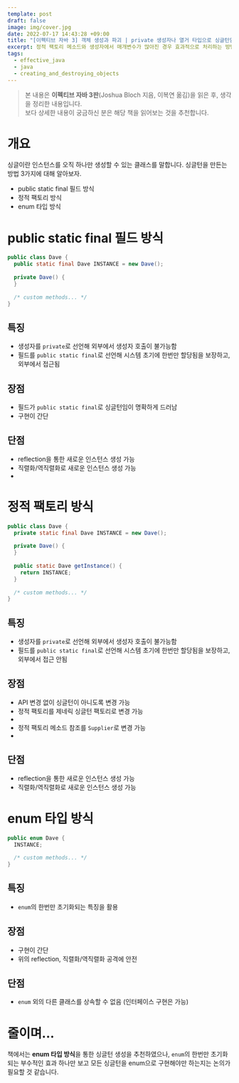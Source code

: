 ```yaml
---
template: post
draft: false
image: img/cover.jpg
date: 2022-07-17 14:43:28 +09:00
title: "[이펙티브 자바 3] 객체 생성과 파괴 | private 생성자나 열거 타입으로 싱글턴임을 보증하라"
excerpt: 정적 팩토리 메소드와 생성자에서 매개변수가 많아진 경우 효과적으로 처리하는 방법에 대해 알아봅니다.
tags:
  - effective_java
  - java
  - creating_and_destroying_objects
---
```


> 본 내용은 **이펙티브 자바 3판**(Joshua Bloch 지음, 이복연 옮김)을 읽은 후, 생각을 정리한 내용입니다.  
> 보다 상세한 내용이 궁금하신 분은 해당 책을 읽어보는 것을 추천합니다. 

# 개요
싱글이란 인스턴스를 오직 하나만 생성할 수 있는 클래스를 말합니다. 싱글턴을 만든는 방법 3가지에 대해 알아보자.  
- public static final 필드 방식
- 정적 팩토리 방식
- enum 타입 방식

# public static final 필드 방식
```java
public class Dave {
  public static final Dave INSTANCE = new Dave();
  
  private Dave() {
  }
  
  /* custom methods... */
}
```

## 특징
- 생성자를 `private`로 선언해 외부에서 생성자 호출이 불가능함
- 필드를 `public static final`로 선언해 시스템 초기에 한번만 할당됨을 보장하고, 외부에서 접근됨

## 장점
- 필드가 `public static final`로 싱글턴임이 명확하게 드러남
- 구현이 간단

## 단점
- reflection을 통한 새로운 인스턴스 생성 가능
- 직렬화/역직렬화로 새로운 인스턴스 생성 가능
- [//]: # (TODO :단점 예시 등록)

[//]: # (TODO : 단점 방어 예시 등록)

# 정적 팩토리 방식
```java
public class Dave {
  private static final Dave INSTANCE = new Dave();
  
  private Dave() {
  }
  
  public static Dave getInstance() {
    return INSTANCE;
  }
  
  /* custom methods... */
}
```

## 특징
- 생성자를 `private`로 선언해 외부에서 생성자 호출이 불가능함
- 필드를 `public static final`로 선언해 시스템 초기에 한번만 할당됨을 보장하고, 외부에서 접근 안됨

## 장점
- API 변경 없이 싱글턴이 아니도록 변경 가능
- 정적 팩토리를 제네릭 싱글턴 팩토리로 변경 가능
- [//]: # (TODO : 제네릭 싱글턴 팩토리 예제 찾기)
- 정적 팩토리 메소드 참조를 `Supplier`로 변경 가능
- [//]: # (TODO : supplier 예제 찾기)

## 단점
- reflection을 통한 새로운 인스턴스 생성 가능
- 직렬화/역직렬화로 새로운 인스턴스 생성 가능

# enum 타입 방식
```java
public enum Dave {
  INSTANCE;
  
  /* custom methods... */
}
```

## 특징
- `enum`의 한번만 초기화되는 특징을 활용

## 장점
- 구현이 간단
- 위의 reflection, 직렬화/역직렬화 공격에 안전

## 단점
- `enum` 외의 다른 클래스를 상속할 수 없음
  (인터페이스 구현은 가능)

[//]: # (TODO : 단점 방어 예시 등록)

# 줄이며...
책에서는 **enum 타입 방식**을 통한 싱글턴 생성을 추천하였으나, `enum`의 한번만 초기화 되는
부수적인 효과 하나만 보고 모든 싱글턴을 enum으로 구현해야만 하는지는 논의가 필요할 것 같습니다.
